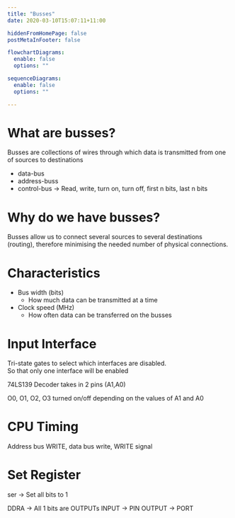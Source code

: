 ```yaml
---
title: "Busses"
date: 2020-03-10T15:07:11+11:00

hiddenFromHomePage: false
postMetaInFooter: false

flowchartDiagrams:
  enable: false
  options: ""

sequenceDiagrams: 
  enable: false
  options: ""

---
```


# What are busses?

Busses are collections of wires through which data is transmitted from one of sources to destinations

* data-bus
* address-buss
* control-bus -> Read, write, turn on, turn off, first n bits, last n bits

# Why do we have busses?

Busses allow us to connect several sources to several destinations (routing), therefore minimising the needed number of physical connections.

# Characteristics

* Bus width (bits)
  * How much data can be transmitted at a time
* Clock speed (MHz)
  * How often data can be transferred on the busses

# Input Interface

Tri-state gates to select which interfaces are disabled.  
So that only one interface will be enabled

74LS139 Decoder takes in 2 pins (A1,A0)

O0, O1, O2, O3 turned on/off depending on the values of A1 and A0

# CPU Timing

Address bus WRITE, data bus write, WRITE signal

# Set Register

ser -> Set all bits to 1

DDRA -> All 1 bits are OUTPUTs
INPUT -> PIN
OUTPUT -> PORT
